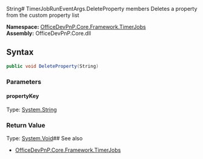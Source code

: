 String# TimerJobRunEventArgs.DeleteProperty members
Deletes a property from the custom property list  

**Namespace:** [OfficeDevPnP.Core.Framework.TimerJobs](OfficeDevPnP.Core.Framework.TimerJobs.md)  
**Assembly:** OfficeDevPnP.Core.dll  
## Syntax
```C#
public void DeleteProperty(String)
```
### Parameters
#### propertyKey
Type: [System.String](System.String.md) 
#### 
### Return Value
Type: [System.Void](System.Void.md)## See also
- [OfficeDevPnP.Core.Framework.TimerJobs](OfficeDevPnP.Core.Framework.TimerJobs.md)

